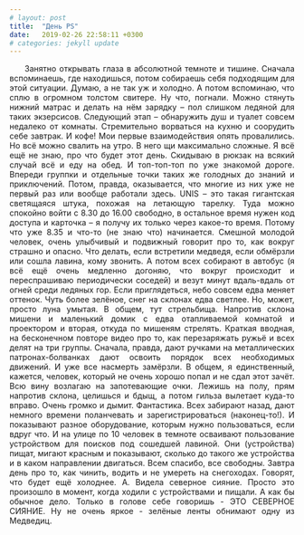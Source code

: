 ```yaml
---
# layout: post
title:  "День PS"
date:   2019-02-26 22:58:11 +0300
# categories: jekyll update
---
```


<div style="text-align: justify">
&nbsp;&nbsp;&nbsp;&nbsp;
Занятно открывать глаза в абсолютной темноте и тишине. Сначала вспоминаешь, где находишься, потом собираешь себя подходящим для этой ситуации. Думаю, а не так уж и холодно. А потом вспоминаю, что сплю в огромном толстом свитере. Ну что, погнали. Можно стянуть нижний матрас и делать на нём зарядку – пол слишком ледяной для таких экзерсисов. Следующий этап – обнаружить душ и туалет совсем недалеко от комнаты. Стремительно ворваться на кухню и соорудить себе завтрак. И кофе! Мои первые взаимодействия опять провалились. Но всё можно свалить на утро. В него щи максимально сложные. Я всё ещё не знаю, про что будет этот день. Скидываю в рюкзак на всякий случай всё и еду на обед. И топ-топ-топ по уже знакомой дороге. Впереди группки и отдельные точки таких же голодных до знаний и приключений. Потом, правда, оказывается, что многие из них уже не первый раз или вообще работали здесь. UNIS – это такая гигантская светящаяся штука, похожая на летающую тарелку. Туда можно спокойно войти с 8.30 до 16.00 свободно, в остальное время нужен код доступа и карточка – я получу их только через какое-то время. Потому что уже 8.35 и что-то (не знаю что) начинается. Смешной молодой человек, очень улыбчивый и подвижный говорит про то, как вокруг страшно и опасно. Что делать, если встретили медведя, если обмёрзли или сошла лавина, кому звонить. А потом всех собирают в автобус (я всё ещё очень медленно догоняю, что вокруг происходит и переспрашиваю периодически соседей) и везут минут вдаль-вдаль от огней среди ледяных гор. Если приглядеться, небо совсем едва меняет оттенок. Чуть более зелёное, снег на склонах едва светлее. Но, может, просто луна умытая. В общем, тут стрельбища. Напротив склона мишени и маленький домик с едва отапливаемой комнатой и проектором и вторая, откуда по мишеням стрелять. Краткая вводная, на бесконечном повторе видео про то, как перезаряжать ружьё и всех делят на три группы. Сначала, правда, дают ручками на металлических патронах-болванках дают освоить порядок всех необходимых движений. И уже все насмерть замёрзли. В общем, я единственный, кажется, человек, который не очень хорошо попал и не сдал этот зачёт. Всю вину возлагаю на запотевающие очки. Лежишь на полу, прям напротив склона, целишься и бдыщ, а потом гильза вылетает куда-то вправо. Очень громко и дымит. Фантастика. Всех забирают назад, дают немного времени поланчевать и зарегистрироваться (наконец-то!). И показывают разное оборудование, которым нужно пользоваться, если вдруг что. И на улице по 10 человек в темноте осваивают пользование устройством для поисков под сошедшей лавиной. Они (устройства) пищат, мигают красным и показывают, сколько до такого же устройства и в каком направлении двигаться. Всем спасибо, все свободны. Завтра день про то, как чинить, водить и не умереть на снегоходах. Говорят, что будет ещё холоднее. А. Видела северное сияние. Просто это произошло в момент, когда ходили с устройствами и пищали. А как бы обычное дело. Только в голове себе говоришь - ЭТО СЕВЕРНОЕ СИЯНИЕ. Ну не очень яркое - зелёные ленты обнимают одну из Медведиц.
</div>

<div class="container">
  <div class="image-gallery">
    <div class="column">
      <div class="image-item">
        <img src="{{site.baseurl}}/assets/images/216.png" alt="" />
        <div class="overlay"><span></span></div>
      </div>
    </div>
    <div class="column">
      <div class="image-item">
        <img src="{{site.baseurl}}/assets/images/217.png" alt="" />
        <div class="overlay"><span></span></div>
      </div>
    </div>
  </div>
</div>

